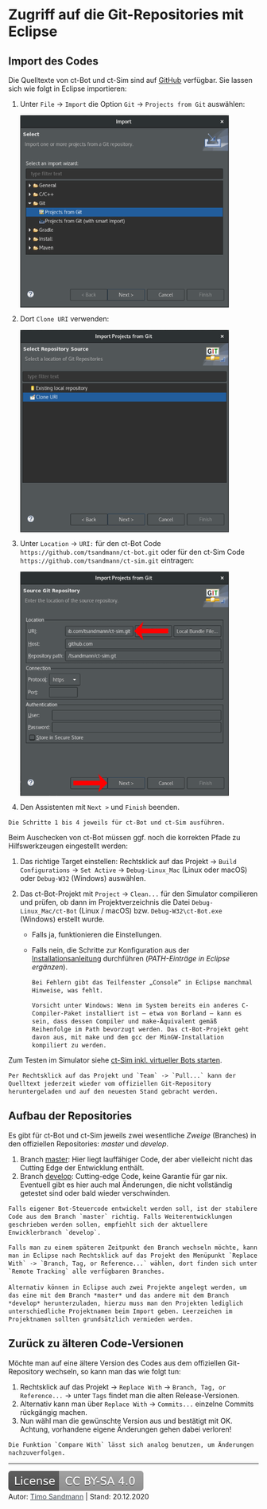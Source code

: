 # Zugriff auf die Git-Repositories mit Eclipse

## Import des Codes

Die Quelltexte von ct-Bot und ct-Sim sind auf [GitHub](https://github.com) verfügbar. Sie lassen sich wie folgt in Eclipse importieren: 

1. Unter `File` -> `Import` die Option `Git` -> `Projects from Git` auswählen:

    <img src="images/git-eclipse-01.png" width="420" style="display:block;margin-left:0;margin-right:auto;">

1. Dort `Clone URI` verwenden:

    <img src="images/git-eclipse-02.png" width="420" style="display:block;margin-left:0;margin-right:auto;">

1. Unter `Location` -> `URI:` für den ct-Bot Code `https://github.com/tsandmann/ct-bot.git` oder für den ct-Sim Code `https://github.com/tsandmann/ct-sim.git` eintragen:

    <img src="images/git-eclipse-03.png" width="420" style="display:block;margin-left:0;margin-right:auto;">

1. Den Assistenten mit `Next >` und `Finish` beenden.

```note
Die Schritte 1 bis 4 jeweils für ct-Bot und ct-Sim ausführen.
```

Beim Auschecken von ct-Bot müssen ggf. noch die korrekten Pfade zu Hilfswerkzeugen eingestellt werden:
 1. Das richtige Target einstellen: Rechtsklick auf das Projekt -> `Build Configurations` -> `Set Active` -> `Debug-Linux_Mac` (Linux oder macOS) oder `Debug-W32` (Windows) auswählen. 

  1. Das ct-Bot-Projekt mit `Project` -> `Clean...` für den Simulator compilieren und prüfen, ob dann im Projektverzeichnis die Datei `Debug-Linux_Mac/ct-Bot` (Linux / macOS) bzw. `Debug-W32\ct-Bot.exe` (Windows) erstellt wurde.
      * Falls ja, funktionieren die Einstellungen.
      * Falls nein, die Schritte zur Konfiguration aus der [Installationsanleitung](../installation/1_installation-allgemein.html#ii-tools-für-simulierte-bots-x86-installieren) durchführen (*PATH-Einträge in Eclipse ergänzen*).

        ```tip
        Bei Fehlern gibt das Teilfenster „Console“ in Eclipse manchmal Hinweise, was fehlt.
        ```
        ```warning
        Vorsicht unter Windows: Wenn im System bereits ein anderes C-Compiler-Paket installiert ist – etwa von Borland – kann es sein, dass dessen Compiler und make-Äquivalent gemäß Reihenfolge im Path bevorzugt werden. Das ct-Bot-Projekt geht davon aus, mit make und dem gcc der MinGW-Installation kompiliert zu werden.
        ```

Zum Testen im Simulator siehe [ct-Sim inkl. virtueller Bots starten](../installation/1_installation-allgemein.md#ct-sim-und-virtuelle-bots-aus-eclipse-starten).

```tip
Per Rechtsklick auf das Projekt und `Team` -> `Pull...` kann der Quelltext jederzeit wieder vom offiziellen Git-Repository heruntergeladen und auf den neuesten Stand gebracht werden.
```

## Aufbau der Repositories

Es gibt für ct-Bot und ct-Sim jeweils zwei wesentliche *Zweige* (Branches) in den offiziellen Repositories: *master* und *develop*.

1. Branch [master](https://github.com/tsandmann/ct-bot/tree/master): Hier liegt lauffähiger Code, der aber vielleicht nicht das Cutting Edge der Entwicklung enthält.
1. Branch [develop](https://github.com/tsandmann/ct-bot/tree/develop): Cutting-edge Code, keine Garantie für gar nix. Eventuell gibt es hier auch mal Änderungen, die nicht vollständig getestet sind oder bald wieder verschwinden.
 
```note
Falls eigener Bot-Steuercode entwickelt werden soll, ist der stabilere Code aus dem Branch `master` richtig. Falls Weiterentwicklungen geschrieben werden sollen, empfiehlt sich der aktuellere Enwicklerbranch `develop`.
```

```tip
Falls man zu einem späteren Zeitpunkt den Branch wechseln möchte, kann man in Eclipse nach Rechtsklick auf das Projekt den Menüpunkt `Replace With` -> `Branch, Tag, or Reference...` wählen, dort finden sich unter `Remote Tracking` alle verfügbaren Branches.

Alternativ können in Eclipse auch zwei Projekte angelegt werden, um das eine mit dem Branch *master* und das andere mit dem Branch *develop* herunterzuladen, hierzu muss man den Projekten lediglich unterschiedliche Projektnamen beim Import geben. Leerzeichen im Projektnamen sollten grundsätzlich vermieden werden.
```

## Zurück zu älteren Code-Versionen

Möchte man auf eine ältere Version des Codes aus dem offiziellen Git-Repository wechseln, so kann man das wie folgt tun:

1. Rechtsklick auf das Projekt -> `Replace With` -> `Branch, Tag, or Reference...` -> unter `Tags` findet man die alten Release-Versionen.
1. Alternativ kann man über `Replace With` -> `Commits...` einzelne Commits rückgängig machen.
1. Nun wähl man die gewünschte Version aus und bestätigt mit OK. Achtung, vorhandene eigene Änderungen gehen dabei verloren!

```tip
Die Funktion `Compare With` lässt sich analog benutzen, um Änderungen nachzuverfolgen.
```

---

<a href="https://creativecommons.org/licenses/by-sa/4.0/" target="_blank"><img src="images/license.svg" alt="License: CC BY-SA 4.0" style="left;margin-left:0;margin-right:1em;" /></a><br>
Autor: <a href="https://github.com/tsandmann" target="_blank" style="color:#3c454e;">Timo Sandmann</a> \| Stand: 20.12.2020

